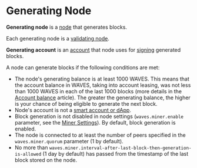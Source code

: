 # Generating Node

**Generating node** is a [node](/en/blockchain/node/) that generates blocks.

Each generating node is a [validating node](/en/blockchain/node/validating-node).

**Generating account** is an [account](/en/blockchain/account/) that node uses for [signing](/en/blockchain/block/block-signature) generated blocks.

A node can generate blocks if the following conditions are met:

* The node's generating balance is at least 1000 WAVES. This means that the account balance in WAVES, taking into account leasing, was not less than 1000 WAVES in each of the last 1000 blocks (more details in the [Account balance](/en/blockchain/account/account-balance) article). The greater the generating balance, the higher is your chance of being eligible to generate the next block.
* Node's account is not a [smart account or dApp](/en/blockchain/account/dapp).
* Block generation is not disabled in node settings (`waves.miner.enable` parameter, see the [Miner Settings](/en/waves-node/node-configuration#miner-settings)). By default, block generation is enabled.
* The node is connected to at least the number of peers specified in the `waves.miner.quorum` parameter (1 by default).
* No more than `waves.miner.interval-after-last-block-then-generation-is-allowed` (1 day by default) has passed from the timestamp of the last block stored on the node.
